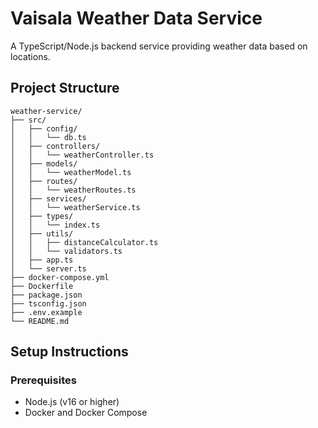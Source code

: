 # Vaisala Weather Data Service

A TypeScript/Node.js backend service providing weather data based on locations.

## Project Structure

```
weather-service/
├── src/
│   ├── config/
│   │   └── db.ts
│   ├── controllers/
│   │   └── weatherController.ts
│   ├── models/
│   │   └── weatherModel.ts 
│   ├── routes/
│   │   └── weatherRoutes.ts
│   ├── services/
│   │   └── weatherService.ts
│   ├── types/
│   │   └── index.ts
│   ├── utils/
│   │   ├── distanceCalculator.ts
│   │   └── validators.ts
│   ├── app.ts
│   └── server.ts
├── docker-compose.yml
├── Dockerfile
├── package.json
├── tsconfig.json
├── .env.example
└── README.md
```

## Setup Instructions

### Prerequisites

- Node.js (v16 or higher)
- Docker and Docker Compose